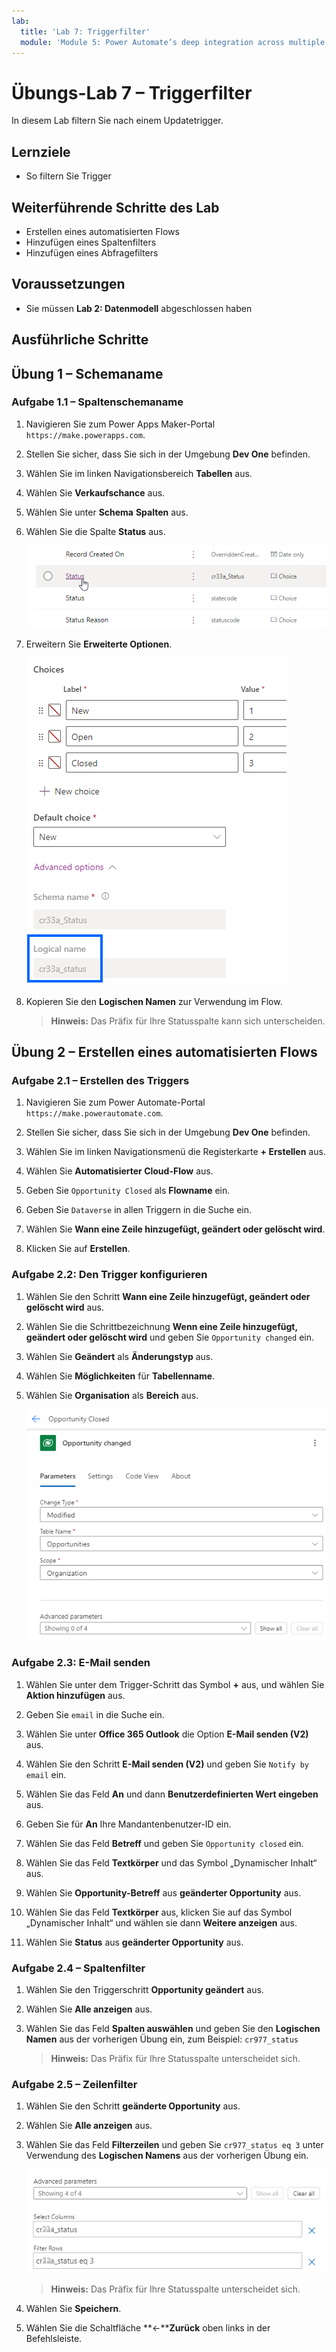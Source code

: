 ```yaml
---
lab:
  title: 'Lab 7: Triggerfilter'
  module: 'Module 5: Power Automate’s deep integration across multiple data sources'
---
```


# Übungs-Lab 7 – Triggerfilter

In diesem Lab filtern Sie nach einem Updatetrigger.

## Lernziele

- So filtern Sie Trigger

## Weiterführende Schritte des Lab

- Erstellen eines automatisierten Flows
- Hinzufügen eines Spaltenfilters
- Hinzufügen eines Abfragefilters

## Voraussetzungen

- Sie müssen **Lab 2: Datenmodell** abgeschlossen haben

## Ausführliche Schritte

## Übung 1 – Schemaname

### Aufgabe 1.1 – Spaltenschemaname

1. Navigieren Sie zum Power Apps Maker-Portal `https://make.powerapps.com`.

1. Stellen Sie sicher, dass Sie sich in der Umgebung **Dev One** befinden.

1. Wählen Sie im linken Navigationsbereich **Tabellen** aus.

1. Wählen Sie **Verkaufschance** aus.

1. Wählen Sie unter **Schema** **Spalten** aus.

1. Wählen Sie die Spalte **Status** aus.

    ![Screenshot der Statusspalten.](../media/opportunity-status-column.png)

1. Erweitern Sie **Erweiterte Optionen**.

    ![Screenshot des Spaltenschemanamens.](../media/column-schema-name.png)

1. Kopieren Sie den **Logischen Namen** zur Verwendung im Flow.

   > **Hinweis:** Das Präfix für Ihre Statusspalte kann sich unterscheiden.


## Übung 2 – Erstellen eines automatisierten Flows

### Aufgabe 2.1 – Erstellen des Triggers

1. Navigieren Sie zum Power Automate-Portal `https://make.powerautomate.com`.

1. Stellen Sie sicher, dass Sie sich in der Umgebung **Dev One** befinden.

1. Wählen Sie im linken Navigationsmenü die Registerkarte **+ Erstellen** aus.

1. Wählen Sie **Automatisierter Cloud-Flow** aus.

1. Geben Sie `Opportunity Closed` als **Flowname** ein.

1. Geben Sie `Dataverse` in allen Triggern in die Suche ein.

1. Wählen Sie **Wann eine Zeile hinzugefügt, geändert oder gelöscht wird**.

1. Klicken Sie auf **Erstellen**.


### Aufgabe 2.2: Den Trigger konfigurieren

1. Wählen Sie den Schritt **Wann eine Zeile hinzugefügt, geändert oder gelöscht wird** aus.

1. Wählen Sie die Schrittbezeichnung **Wenn eine Zeile hinzugefügt, geändert oder gelöscht wird** und geben Sie `Opportunity changed` ein.

1. Wählen Sie **Geändert** als **Änderungstyp** aus.

1. Wählen Sie **Möglichkeiten** für **Tabellenname**.

1. Wählen Sie **Organisation** als **Bereich** aus.

    ![Screenshot des Triggers zu Zeilen Aktualisierung.](../media/update-trigger.png)


### Aufgabe 2.3: E-Mail senden

1. Wählen Sie unter dem Trigger-Schritt das Symbol **+** aus, und wählen Sie **Aktion hinzufügen** aus.

1. Geben Sie `email` in die Suche ein.

1. Wählen Sie unter **Office 365 Outlook** die Option **E-Mail senden (V2)** aus.

1. Wählen Sie den Schritt **E-Mail senden (V2)** und geben Sie `Notify by email` ein.

1. Wählen Sie das Feld **An** und dann **Benutzerdefinierten Wert eingeben** aus.

1. Geben Sie für **An** Ihre Mandantenbenutzer-ID ein.

1. Wählen Sie das Feld **Betreff** und geben Sie `Opportunity closed` ein.

1. Wählen Sie das Feld **Textkörper** und das Symbol „Dynamischer Inhalt“ aus.

1. Wählen Sie **Opportunity-Betreff** aus **geänderter Opportunity** aus.

1. Wählen Sie das Feld **Textkörper** aus, klicken Sie auf das Symbol „Dynamischer Inhalt“ und wählen sie dann **Weitere anzeigen** aus.

1. Wählen Sie **Status** aus **geänderter Opportunity** aus.


### Aufgabe 2.4 – Spaltenfilter

1. Wählen Sie den Triggerschritt **Opportunity geändert** aus.

1. Wählen Sie **Alle anzeigen** aus.

1. Wählen Sie das Feld **Spalten auswählen** und geben Sie den **Logischen Namen** aus der vorherigen Übung ein, zum Beispiel: `cr977_status`

   > **Hinweis:** Das Präfix für Ihre Statusspalte unterscheidet sich.


### Aufgabe 2.5 – Zeilenfilter

1. Wählen Sie den Schritt **geänderte Opportunity** aus.

1. Wählen Sie **Alle anzeigen** aus.

1. Wählen Sie das Feld **Filterzeilen** und geben Sie `cr977_status eq 3` unter Verwendung des **Logischen Namens** aus der vorherigen Übung ein.

    ![Screenshot des Triggerfilters.](../media/trigger-filter.png)

    > **Hinweis:** Das Präfix für Ihre Statusspalte unterscheidet sich.

1. Wählen Sie **Speichern**.

1. Wählen Sie die Schaltfläche **<-****Zurück** oben links in der Befehlsleiste.

